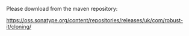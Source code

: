 Please download from the maven repository:

https://oss.sonatype.org/content/repositories/releases/uk/com/robust-it/cloning/